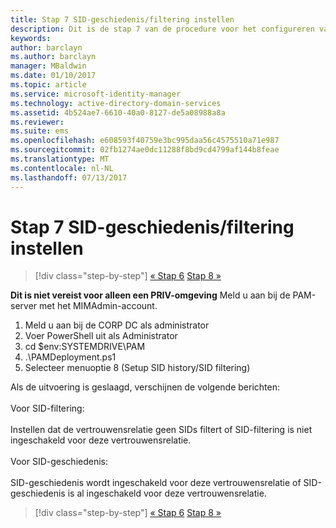 ```yaml
---
title: Stap 7 SID-geschiedenis/filtering instellen
description: Dit is de stap 7 van de procedure voor het configureren van Privileged Identity Manager met behulp van scripts. Deze stap omvat het instellen van de SID-geschiedenis/SID-filtering.
keywords: 
author: barclayn
ms.author: barclayn
manager: MBaldwin
ms.date: 01/10/2017
ms.topic: article
ms.service: microsoft-identity-manager
ms.technology: active-directory-domain-services
ms.assetid: 4b524ae7-6610-40a0-8127-de5a08988a8a
ms.reviewer: 
ms.suite: ems
ms.openlocfilehash: e608593f40759e3bc995daa56c4575510a71e987
ms.sourcegitcommit: 02fb1274ae0dc11288f8bd9cd4799af144b8feae
ms.translationtype: MT
ms.contentlocale: nl-NL
ms.lasthandoff: 07/13/2017
---
```

# Stap 7 SID-geschiedenis/filtering instellen
<a id="step-7-set-up-sid-historysid-filtering" class="xliff"></a>

>[!div class="step-by-step"]
[« Stap 6](sp1-step6-setup-pam-trust.md)
[Stap 8 »](sp1-step8-pam-deployment-verification.md)

**Dit is niet vereist voor alleen een PRIV-omgeving** Meld u aan bij de PAM-server met het MIMAdmin-account.

1. Meld u aan bij de CORP DC als administrator
2. Voer PowerShell uit als Administrator
3. cd $env:SYSTEMDRIVE\PAM
4. .\PAMDeployment.ps1
5. Selecteer menuoptie 8 (Setup SID history/SID filtering)

Als de uitvoering is geslaagd, verschijnen de volgende berichten:<br/></br>
Voor SID-filtering: <br/></br>
Instellen dat de vertrouwensrelatie geen SIDs filtert of SID-filtering is niet ingeschakeld voor deze vertrouwensrelatie. </br></br>
Voor SID-geschiedenis: </br></br>
SID-geschiedenis wordt ingeschakeld voor deze vertrouwensrelatie of SID-geschiedenis is al ingeschakeld voor deze vertrouwensrelatie.

>[!div class="step-by-step"]
[« Stap 6](sp1-step6-setup-pam-trust.md)
[Stap 8 »](sp1-step8-pam-deployment-verification.md)
